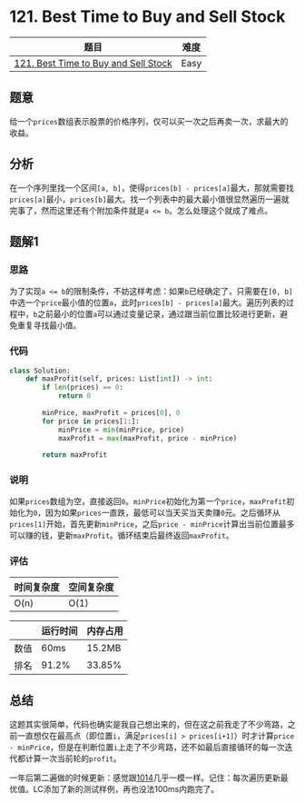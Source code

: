 # 121. Best Time to Buy and Sell Stock

| 题目 | 难度 |
| ---- | ---- |
| [121. Best Time to Buy and Sell Stock](https://leetcode.com/problems/best-time-to-buy-and-sell-stock/) | Easy |

## 题意

给一个`prices`数组表示股票的价格序列，仅可以买一次之后再卖一次，求最大的收益。

## 分析

在一个序列里找一个区间`[a, b]`，使得`prices[b] - prices[a]`最大，那就需要找`prices[a]`最小，`prices[b]`最大。找一个列表中的最大最小值很显然遍历一遍就完事了，然而这里还有个附加条件就是`a <= b`。怎么处理这个就成了难点。

## 题解1

### 思路

为了实现`a <= b`的限制条件，不妨这样考虑：如果`b`已经确定了，只需要在`[0, b]`中选一个`price`最小值的位置`a`，此时`prices[b] - prices[a]`最大。遍历列表的过程中，`b`之前最小的位置`a`可以通过变量记录，通过跟当前位置比较进行更新，避免重复寻找最小值。

### 代码

```python
class Solution:
    def maxProfit(self, prices: List[int]) -> int:
        if len(prices) == 0:
            return 0
        
        minPrice, maxProfit = prices[0], 0
        for price in prices[1:]:
            minPrice = min(minPrice, price)
            maxProfit = max(maxProfit, price - minPrice)
        
        return maxProfit
```

### 说明

如果`prices`数组为空，直接返回`0`。`minPrice`初始化为第一个`price`，`maxProfit`初始化为`0`，因为如果`prices`一直跌，最低可以当天买当天卖赚`0`元。之后循环从`prices[1]`开始，首先更新`minPrice`，之后`price - minPrice`计算出当前位置最多可以赚的钱，更新`maxProfit`。循环结束后最终返回`maxProfit`。

### 评估

| 时间复杂度 | 空间复杂度 |
| ---- | ---- |
| O(n) | O(1) |

| | 运行时间 | 内存占用 |
| ---- | ---- | ---- |
| 数值 | 60ms | 15.2MB |
| 排名 | 91.2% | 33.85% |

## 总结

这题其实很简单，代码也确实是我自己想出来的，但在这之前我走了不少弯路，之前一直想仅在最高点（即位置`i`，满足`prices[i] > prices[i+1]`）时才计算`price - minPrice`，但是在判断位置`i`上走了不少弯路，还不如最后直接循环的每一次迭代都计算一次当前轮的`profit`。

一年后第二遍做的时候更新：感觉跟[1014](1014.md)几乎一模一样。记住：每次遍历更新最优值。LC添加了新的测试样例，再也没法100ms内跑完了。
